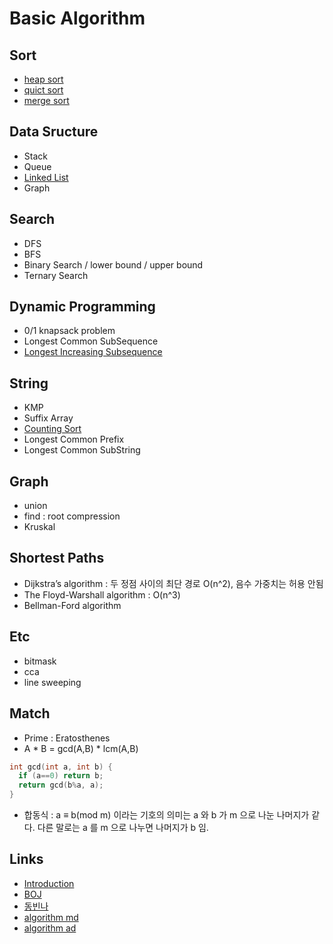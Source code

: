 # Basic Algorithm
## Sort
- [heap sort](https://github.com/dhyoum/SSA/tree/master/src/heapsort)
- [quict sort](https://github.com/dhyoum/SSA/tree/master/src/qsort)
- [merge sort](https://github.com/dhyoum/SSA/tree/master/src/mergesort)

## Data Sructure
- Stack
- Queue
- [Linked List](https://github.com/dhyoum/SSA/tree/master/src/linkedlist)
- Graph

## Search
- DFS
- BFS
- Binary Search / lower bound / upper bound
- Ternary Search

## Dynamic Programming
- 0/1 knapsack problem
- Longest Common SubSequence
- [Longest Increasing Subsequence](https://namu.wiki/w/%EC%B5%9C%EC%9E%A5%20%EC%A6%9D%EA%B0%80%20%EB%B6%80%EB%B6%84%20%EC%88%98%EC%97%B4)

## String
- KMP
- Suffix Array 
- [Counting Sort](https://plzrun.tistory.com/entry/Counting-Sort-Radix-Sort)
- Longest Common Prefix
- Longest Common SubString


## Graph
- union 
- find : root compression
- Kruskal 

## Shortest Paths
- Dijkstra’s algorithm : 두 정점 사이의 최단 경로 O(n^2), 음수 가중치는 허용 안됨
- The Floyd-Warshall algorithm : O(n^3)
- Bellman-Ford algorithm

## Etc
- bitmask
- cca
- line sweeping

## Match
- Prime : Eratosthenes
- A * B = gcd(A,B) * lcm(A,B)
```c 
int gcd(int a, int b) {
  if (a==0) return b;
  return gcd(b%a, a);
}
```
- 합동식 : a ≡ b(mod m) 이라는 기호의 의미는 a 와 b 가 m 으로 나눈 나머지가 같다. 다른 말로는 a 를 m 으로 나누면 나머지가 b 임.

## Links
- [Introduction](https://labs.xjtudlc.com/labs/wldmt/reading%20list/books/Algorithms%20and%20optimization/Introduction%20to%20Algorithms.pdf)
- [BOJ](https://www.acmicpc.net/)
- [동빈나](https://blog.naver.com/PostList.nhn?blogId=ndb796&from=postList&categoryNo=128)
- [algorithm md](http://www.digitalculture.or.kr/upload/algorithm_md.pdf)
- [algorithm ad](http://www.digitalculture.or.kr/upload/algorithm_ad.pdf)
